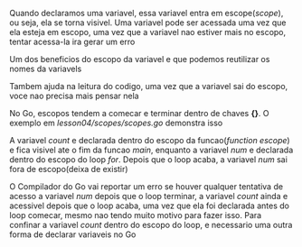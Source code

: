 Quando declaramos uma variavel, essa variavel entra em escope(_scope_), ou seja, ela se torna visivel. Uma variavel pode ser acessada uma vez que ela esteja em escopo, uma vez que a variavel nao estiver mais no escopo, tentar acessa-la ira gerar um erro

Um dos beneficios do escopo da variavel e que podemos reutilizar os nomes da variavels  

Tambem ajuda na leitura do codigo, uma vez que a variavel sai do escopo, voce nao precisa mais pensar nela

No Go, escopos tendem a comecar e terminar dentro de chaves __{}__. O exemplo em _lesson04/scopes/scopes.go_ demonstra isso

A variavel _count_ e declarada dentro do escopo da funcao(_function escope_) e fica visivel ate o fim da funcao _main_, enquanto a variavel _num_ e declarada dentro do escopo do loop _for_. Depois que o loop acaba, a variavel _num_ sai fora de escopo(deixa de existir) 

O Compilador do Go vai reportar um erro se houver qualquer tentativa de acesso a variavel _num_ depois que o loop terminar, a variavel _count_ ainda e acessivel depois que o loop acaba, uma vez que ela foi declarada antes do loop comecar, mesmo nao tendo muito motivo para fazer isso. Para confinar a variavel _count_ dentro do escopo do loop, e necessario uma outra forma de declarar variaveis no Go